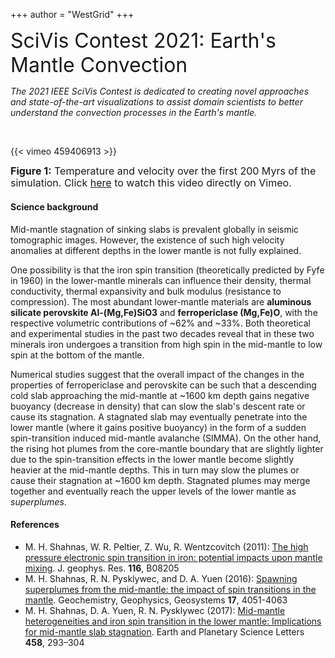 +++
author = "WestGrid"
+++

<font size="6"> SciVis Contest 2021: Earth's Mantle Convection </font>

*The 2021 IEEE SciVis Contest is dedicated to creating novel approaches and state-of-the-art visualizations to assist
domain scientists to better understand the convection processes in the Earth's mantle.*

<br>

{{< vimeo 459406913 >}}
<p style="line-height: 1.2;"> <font size="3"> <b>Figure 1:</b> Temperature and velocity over the first 200 Myrs of the
simulation. Click <a href="https://vimeo.com/459406913" target="_blank">here</a> to watch this video directly on
Vimeo. </font> </p>

#### Science background

Mid-mantle stagnation of sinking slabs is prevalent globally in seismic tomographic images. However, the existence of
such high velocity anomalies at different depths in the lower mantle is not fully explained.

One possibility is that the iron spin transition (theoretically predicted by Fyfe in 1960) in the lower-mantle minerals
can influence their density, thermal conductivity, thermal expansivity and bulk modulus (resistance to compression). The
most abundant lower-mantle materials are **aluminous silicate perovskite Al-(Mg,Fe)SiO3** and **ferropericlase
(Mg,Fe)O**, with the respective volumetric contributions of ~62% and ~33%. Both theoretical and experimental studies in
the past two decades reveal that in these two minerals iron undergoes a transition from high spin in the mid-mantle to
low spin at the bottom of the mantle.

<!-- While there is a monotonic increase in the mantle density due to the electronic transition in Fe from mid-mantle to the -->
<!-- core-mantle boundary (CMB), the influence of spin transition at mid-mantle depths is complex. In ferropericlase the -->
<!-- transition causes an increase in thermal expansivity and softening in the elastic moduli (decrease in the bulk -->
<!-- modulus). Although there is no yet robust experimental evidence for spin-transition induced density change in the -->
<!-- perovskite (Pv) phase, the spin transition in the octahedral (B) site in Al-free perovskite causes a bulk modulus -->
<!-- hardening (increase in the bulk modulus) in the mineral in the mixed spin state. -->

Numerical studies suggest that the overall impact of the changes in the properties of ferropericlase and perovskite can
be such that a descending cold slab approaching the mid-mantle at ~1600 km depth gains negative buoyancy (decrease in
density) that can slow the slab's descent rate or cause its stagnation. A stagnated slab may eventually penetrate into
the lower mantle (where it gains positive buoyancy) in the form of a sudden spin-transition induced mid-mantle avalanche
(SIMMA). On the other hand, the rising hot plumes from the core-mantle boundary that are slightly lighter due to the
spin-transition effects in the lower mantle become slightly heavier at the mid-mantle depths. This in turn may slow the
plumes or cause their stagnation at ~1600 km depth. Stagnated plumes may merge together and eventually reach the upper
levels of the lower mantle as *superplumes*.









#### References

- M. H. Shahnas, W. R. Peltier, Z. Wu, R. Wentzcovitch (2011): [The high pressure electronic spin transition in iron: potential impacts upon mantle mixing](http://dx.doi.org/10.1029/2010JB007965). J. geophys. Res. **116**, B08205
- M. H. Shahnas, R. N. Pysklywec, and D. A. Yuen (2016): [Spawning superplumes from the mid-mantle: the impact of spin transitions in the mantle](https://doi.org/10.1002/2016GC006509). Geochemistry, Geophysics, Geosystems **17**, 4051-4063
- M. H. Shahnas, D. A. Yuen, R. N. Pysklywec (2017): [Mid-mantle heterogeneities and iron spin transition in the lower mantle: Implications for mid-mantle slab stagnation](http://dx.doi.org/10.1016/j.epsl.2016.10.052). Earth and Planetary Science Letters **458**, 293–304




<!-- - Shahnas, M.H., R.N. Pysklywec, J.F. Justo, D. A. Yuen, and (2017), Spin transition-induced anomalies in the lower -->
<!--   mantle: implications for mid-mantle partial layering, Geophys. J. Int., 210, 765–773, doi: 10.1093/gji/ggx198. -->

<!-- - Shahnas, M.H., W. R. Peltier, (2015), The impacts of mantle phase transitions and the iron spin crossover in -->
<!--   ferropericlase on convective mixing—is the evidence for compositional convection definitive? New results from a -->
<!--   Yin-Yang overset grid-based control volume model, Journal of Geophysical Research-Solid Earth, 10.1002/2015JB012064. -->

<!-- - Shahnas, M.H. et al., (2011), The High Pressure Electronic Spin Transition in Iron: Potential Impacts upon Mantle -->
<!--   Mixing, Research Highlights, Nature Geoscience, Vol. 4. -->

